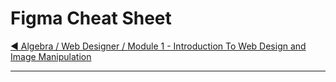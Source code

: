 # Figma Cheat Sheet

[:arrow_backward: Algebra / Web Designer / Module 1 - Introduction To Web Design and Image Manipulation](README.md)

---



